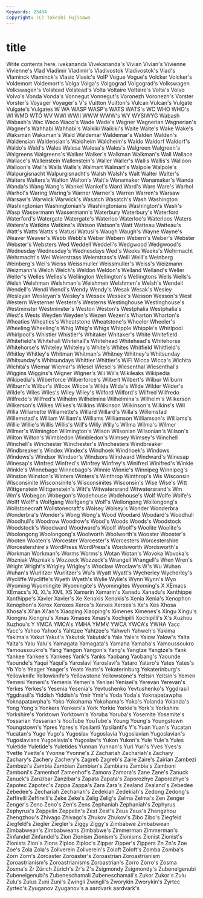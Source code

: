 ```yaml
---
Keywords: 23404 
Copyright: (C) Takeshi Fujisawa
---
```


# title

Write contents here.
ivekananda Vivekananda's Vivian Vivian's
Vivienne Vivienne's Vlad Vladimir Vladimir's Vladivostok Vladivostok's Vlad's Vlaminck Vlaminck's
Vlasic Vlasic's VoIP Vogue Vogue's Volcker Volcker's Voldemort Voldemort's Volga
Volga's Volgograd Volgograd's Volkswagen Volkswagen's Volstead Volstead's Volta Voltaire Voltaire's
Volta's Volvo Volvo's Vonda Vonda's Vonnegut Vonnegut's Voronezh Voronezh's Vorster
Vorster's Voyager Voyager's V's Vuitton Vuitton's Vulcan Vulcan's Vulgate Vulgate's
Vulgates W WA WASP WASP's WATS WATS's WC WHO WHO's
WI WMD WTO WV WWI WWII WWW WWW's WY WYSIWYG
Wabash Wabash's Wac Waco Waco's Wade Wade's Wagner Wagnerian Wagnerian's
Wagner's Wahhabi Wahhabi's Waikiki Waikiki's Waite Waite's Wake Wake's Waksman
Waksman's Wald Waldemar Waldemar's Walden Walden's Waldensian Waldensian's Waldheim Waldheim's
Waldo Waldorf Waldorf's Waldo's Wald's Wales Walesa Walesa's Wales's Walgreen
Walgreen's Walgreens Walgreens's Walker Walker's Walkman Walkman's Wall Wallace Wallace's
Wallenstein Wallenstein's Waller Waller's Wallis Wallis's Walloon Walloon's Wall's Walls
Walls's Walmart Walmart's Walpole Walpole's Walpurgisnacht Walpurgisnacht's Walsh Walsh's Walt
Walter Walter's Walters Walters's Walton Walton's Walt's Wanamaker Wanamaker's Wanda
Wanda's Wang Wang's Wankel Wankel's Ward Ward's Ware Ware's Warhol
Warhol's Waring Waring's Warner Warner's Warren Warren's Warsaw Warsaw's Warwick
Warwick's Wasatch Wasatch's Wash Washington Washingtonian Washingtonian's Washingtonians Washington's Wash's
Wasp Wassermann Wassermann's Waterbury Waterbury's Waterford Waterford's Watergate Watergate's Waterloo
Waterloo's Waterloos Waters Waters's Watkins Watkins's Watson Watson's Watt Watteau
Watteau's Watt's Watts Watts's Watusi Watusi's Waugh Waugh's Wayne Wayne's
Weaver Weaver's Webb Webb's Weber Webern Webern's Weber's Webster Webster's
Websters Wed Weddell Weddell's Wedgwood Wedgwood's Wednesday Wednesday's Wednesdays Wed's
Weeks Weeks's Wehrmacht Wehrmacht's Wei Weierstrass Weierstrass's Weill Weill's Weinberg
Weinberg's Wei's Weiss Weissmuller Weissmuller's Weiss's Weizmann Weizmann's Welch Welch's
Weldon Weldon's Welland Welland's Weller Weller's Welles Welles's Wellington Wellington's
Wellingtons Wells Wells's Welsh Welshman Welshman's Welshmen Welshmen's Welsh's Wendell
Wendell's Wendi Wendi's Wendy Wendy's Wesak Wesak's Wesley Wesleyan Wesleyan's
Wesley's Wessex Wessex's Wesson Wesson's West Western Westerner Western's Westerns
Westinghouse Westinghouse's Westminster Westminster's Weston Weston's Westphalia Westphalia's West's Wests
Weyden Weyden's Wezen Wezen's Wharton Wharton's Wheaties Wheaties's Wheatstone Wheatstone's
Wheeler Wheeler's Wheeling Wheeling's Whig Whig's Whigs Whipple Whipple's Whirlpool
Whirlpool's Whistler Whistler's Whitaker Whitaker's White Whitefield Whitefield's Whitehall Whitehall's
Whitehead Whitehead's Whitehorse Whitehorse's Whiteley Whiteley's White's Whites Whitfield Whitfield's
Whitley Whitley's Whitman Whitman's Whitney Whitney's Whitsunday Whitsunday's Whitsundays Whittier
Whittier's WiFi Wicca Wicca's Wichita Wichita's Wiemar Wiemar's Wiesel Wiesel's
Wiesenthal Wiesenthal's Wiggins Wiggins's Wigner Wigner's Wii Wii's Wikileaks Wikipedia
Wikipedia's Wilberforce Wilberforce's Wilbert Wilbert's Wilbur Wilburn Wilburn's Wilbur's Wilcox
Wilcox's Wilda Wilda's Wilde Wilder Wilder's Wilde's Wiles Wiles's Wiley
Wiley's Wilford Wilford's Wilfred Wilfredo Wilfredo's Wilfred's Wilhelm Wilhelmina Wilhelmina's
Wilhelm's Wilkerson Wilkerson's Wilkes Wilkes's Wilkins Wilkinson Wilkinson's Wilkins's Will
Willa Willamette Willamette's Willard Willard's Willa's Willemstad Willemstad's William William's
Williams Williamson Williamson's Williams's Willie Willie's Willis Willis's Will's Willy
Willy's Wilma Wilma's Wilmer Wilmer's Wilmington Wilmington's Wilson Wilsonian Wilsonian's
Wilson's Wilton Wilton's Wimbledon Wimbledon's Wimsey Wimsey's Winchell Winchell's Winchester
Winchester's Winchesters Windbreaker Windbreaker's Windex Windex's Windhoek Windhoek's Windows Windows's
Windsor Windsor's Windsors Windward Windward's Winesap Winesap's Winfred Winfred's Winfrey
Winfrey's Winifred Winifred's Winkle Winkle's Winnebago Winnebago's Winnie Winnie's Winnipeg
Winnipeg's Winston Winston's Winters Winters's Winthrop Winthrop's Wis Wisconsin Wisconsinite
Wisconsinite's Wisconsinites Wisconsin's Wise Wise's Witt Wittgenstein Wittgenstein's Witt's Witwatersrand
Witwatersrand's Wm Wm's Wobegon Wobegon's Wodehouse Wodehouse's Wolf Wolfe Wolfe's
Wolff Wolff's Wolfgang Wolfgang's Wolf's Wollongong Wollongong's Wollstonecraft Wollstonecraft's Wolsey
Wolsey's Wonder Wonderbra Wonderbra's Wonder's Wong Wong's Wood Woodard Woodard's
Woodhull Woodhull's Woodrow Woodrow's Wood's Woods Woods's Woodstock Woodstock's Woodward
Woodward's Woolf Woolf's Woolite Woolite's Woolongong Woolongong's Woolworth Woolworth's Wooster
Wooster's Wooten Wooten's Worcester Worcester's Worcesters Worcestershire Worcestershire's WordPress WordPress's
Wordsworth Wordsworth's Workman Workman's Worms Worms's Wotan Wotan's Wovoka Wovoka's
Wozniak Wozniak's Wozzeck Wozzeck's Wrangell Wrangell's Wren Wren's Wright Wright's
Wrigley Wrigley's Wroclaw Wroclaw's W's Wu Wuhan Wuhan's Wurlitzer Wurlitzer's
Wu's Wyatt Wyatt's Wycherley Wycherley's Wycliffe Wycliffe's Wyeth Wyeth's Wylie
Wylie's Wynn Wynn's Wyo Wyoming Wyomingite Wyomingite's Wyomingites Wyoming's X
XEmacs XEmacs's XL XL's XML XS Xamarin Xamarin's Xanadu Xanadu's
Xanthippe Xanthippe's Xavier Xavier's Xe Xenakis Xenakis's Xenia Xenia's Xenophon
Xenophon's Xerox Xeroxes Xerox's Xerxes Xerxes's Xe's Xes Xhosa Xhosa's
Xi'an Xi'an's Xiaoping Xiaoping's Ximenes Ximenes's Xingu Xingu's Xiongnu Xiongnu's
Xmas Xmases Xmas's Xochipilli Xochipilli's X's Xuzhou Xuzhou's Y YMCA
YMCA's YMHA YMMV YWCA YWCA's YWHA Yacc Yacc's Yahoo Yahoo's
Yahtzee Yahtzee's Yahweh Yahweh's Yakima Yakima's Yakut Yakut's Yakutsk Yakutsk's
Yale Yale's Yalow Yalow's Yalta Yalta's Yalu Yalu's Yamagata Yamagata's
Yamaha Yamaha's Yamoussoukro Yamoussoukro's Yang Yangon Yangon's Yang's Yangtze Yangtze's
Yank Yankee Yankee's Yankees Yank's Yanks Yaobang Yaobang's Yaounde Yaounde's
Yaqui Yaqui's Yaroslavl Yaroslavl's Yataro Yataro's Yates Yates's Yb Yb's
Yeager Yeager's Yeats Yeats's Yekaterinburg Yekaterinburg's Yellowknife Yellowknife's Yellowstone Yellowstone's
Yeltsin Yeltsin's Yemen Yemeni Yemeni's Yemenis Yemen's Yenisei Yenisei's Yerevan
Yerevan's Yerkes Yerkes's Yesenia Yesenia's Yevtushenko Yevtushenko's Yggdrasil Yggdrasil's Yiddish
Yiddish's Ymir Ymir's Yoda Yoda's Yoknapatawpha Yoknapatawpha's Yoko Yokohama Yokohama's
Yoko's Yolanda Yolanda's Yong Yong's Yonkers Yonkers's York Yorkie Yorkie's
York's Yorkshire Yorkshire's Yorktown Yorktown's Yoruba Yoruba's Yosemite Yosemite's Yossarian
Yossarian's YouTube YouTube's Young Young's Youngstown Youngstown's Ypres Ypres's Ypsilanti
Ypsilanti's Y's Yuan Yuan's Yucatan Yucatan's Yugo Yugo's Yugoslav Yugoslavia
Yugoslavian Yugoslavian's Yugoslavians Yugoslavia's Yugoslav's Yukon Yukon's Yule Yule's Yules
Yuletide Yuletide's Yuletides Yunnan Yunnan's Yuri Yuri's Yves Yves's Yvette
Yvette's Yvonne Yvonne's Z Zachariah Zachariah's Zachary Zachary's Zachery Zachery's
Zagreb Zagreb's Zaire Zaire's Zairian Zambezi Zambezi's Zambia Zambian Zambian's
Zambians Zambia's Zamboni Zamboni's Zamenhof Zamenhof's Zamora Zamora's Zane Zane's
Zanuck Zanuck's Zanzibar Zanzibar's Zapata Zapata's Zaporozhye Zaporozhye's Zapotec Zapotec's
Zappa Zappa's Zara Zara's Zealand Zealand's Zebedee Zebedee's Zechariah Zechariah's
Zedekiah Zedekiah's Zedong Zedong's Zeffirelli Zeffirelli's Zeke Zeke's Zelig Zelig's
Zelma Zelma's Zen Zenger Zenger's Zeno Zeno's Zen's Zens Zephaniah
Zephaniah's Zephyrus Zephyrus's Zeppelin Zeppelin's Zest Zest's Zeus Zeus's Zhengzhou
Zhengzhou's Zhivago Zhivago's Zhukov Zhukov's Zibo Zibo's Ziegfeld Ziegfeld's Ziegler
Ziegler's Ziggy Ziggy's Zimbabwe Zimbabwean Zimbabwean's Zimbabweans Zimbabwe's Zimmerman Zimmerman's
Zinfandel Zinfandel's Zion Zionism Zionism's Zionisms Zionist Zionist's Zionists Zion's
Zions Ziploc Ziploc's Zipper Zipper's Zippers Zn Zn's Zoe Zoe's
Zola Zola's Zollverein Zollverein's Zoloft Zoloft's Zomba Zomba's Zorn Zorn's
Zoroaster Zoroaster's Zoroastrian Zoroastrianism Zoroastrianism's Zoroastrianisms Zoroastrian's Zorro Zorro's Zosma
Zosma's Zr Zürich Zürich's Zr's Z's Zsigmondy Zsigmondy's Zubenelgenubi Zubenelgenubi's
Zubeneschamali Zubeneschamali's Zukor Zukor's Zulu Zulu's Zulus Zuni Zuni's Zwingli
Zwingli's Zworykin Zworykin's Zyrtec Zyrtec's Zyuganov Zyuganov's a aardvark aardvark's
